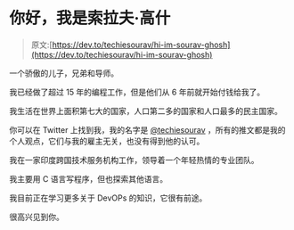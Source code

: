 # 你好，我是索拉夫·高什

> 原文:[https://dev.to/techiesourav/hi-im-sourav-ghosh](https://dev.to/techiesourav/hi-im-sourav-ghosh)

一个骄傲的儿子，兄弟和导师。

我已经做了超过 15 年的编程工作，但是他们从 6 年前就开始付钱给我了。

我生活在世界上面积第七大的国家，人口第二多的国家和人口最多的民主国家。

你可以在 Twitter 上找到我，我的名字是 [@techiesourav](https://twitter.com/techiesourav) ，所有的推文都是我的个人观点，它们与我的雇主无关，也没有得到他的认可。

我在一家印度跨国技术服务机构工作，领导着一个年轻热情的专业团队。

我主要用 C 语言写程序，但也探索其他语言。

我目前正在学习更多关于 DevOPs 的知识，它很有前途。

很高兴见到你。